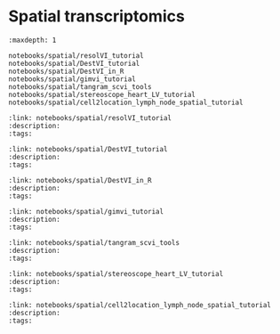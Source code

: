 # Spatial transcriptomics

```{toctree}
:maxdepth: 1

notebooks/spatial/resolVI_tutorial
notebooks/spatial/DestVI_tutorial
notebooks/spatial/DestVI_in_R
notebooks/spatial/gimvi_tutorial
notebooks/spatial/tangram_scvi_tools
notebooks/spatial/stereoscope_heart_LV_tutorial
notebooks/spatial/cell2location_lymph_node_spatial_tutorial
```

```{tutorialcard}
:link: notebooks/spatial/resolVI_tutorial
:description:
:tags:
```

```{tutorialcard}
:link: notebooks/spatial/DestVI_tutorial
:description:
:tags:
```

```{tutorialcard}
:link: notebooks/spatial/DestVI_in_R
:description:
:tags:
```

```{tutorialcard}
:link: notebooks/spatial/gimvi_tutorial
:description:
:tags:
```

```{tutorialcard}
:link: notebooks/spatial/tangram_scvi_tools
:description:
:tags:
```

```{tutorialcard}
:link: notebooks/spatial/stereoscope_heart_LV_tutorial
:description:
:tags:
```

```{tutorialcard}
:link: notebooks/spatial/cell2location_lymph_node_spatial_tutorial
:description:
:tags:
```
